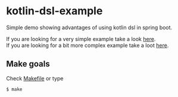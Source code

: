 # kotlin-dsl-example

Simple demo showing advantages of using kotlin dsl in spring boot.

If you are looking for a very simple example take a look [here](src/main/kotlin/de/larmic/kotlindsl/example/VerySimpleExample.kt).  
If you are looking for a bit more complex example take a loot [here](src/test/kotlin/de/larmic/kotlindsl/example/rest/CompanyControllerTest.kt).

## Make goals

Check [Makefile](Makefile) or type

```shell
$ make 
```
